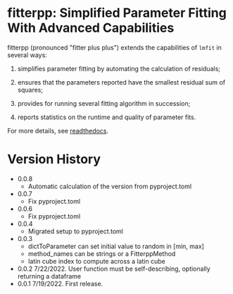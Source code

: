
# fitterpp: Simplified Parameter Fitting With Advanced Capabilities

fitterpp (pronounced "fitter plus plus") extends the capabilities of ``lmfit`` in several ways:

1. simplifies parameter fitting by automating the calculation of residuals;

2. ensures that the parameters reported have the smallest residual sum of squares;

3. provides for running several fitting algorithm in succession;

4. reports statistics on the runtime and quality of parameter fits.

For more details, see 
[readthedocs](https://fitterpp.readthedocs.io/en/latest/
).

# Version History
* 0.0.8
    * Automatic calculation of the version from pyproject.toml
* 0.0.7
  * Fix pyproject.toml
* 0.0.6
  * Fix pyproject.toml
* 0.0.4
  * Migrated setup to pyproject.toml 
* 0.0.3 
  * dictToParameter can set initial value to random in [min, max]
  * method_names can be strings or a FitterppMethod
  * latin cube index to compute across a latin cube
* 0.0.2 7/22/2022.
    User function must be self-describing, optionally returning a dataframe
* 0.0.1 7/19/2022. First release.
